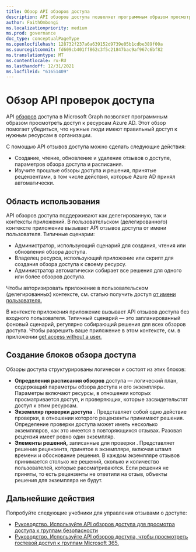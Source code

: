 ```yaml
---
title: Обзор API обзоров доступа
description: API обзоров доступа позволяет программным образом просмотреть доступ к ресурсам Azure AD.
author: FaithOmbongi
ms.localizationpriority: medium
ms.prod: governance
doc_type: conceptualPageType
ms.openlocfilehash: 128732f237a6a639152d9739e05b1cdbe389f00a
ms.sourcegitcommit: fd609cb401ff862c3f5c21847bac9af967c6bf82
ms.translationtype: MT
ms.contentlocale: ru-RU
ms.lasthandoff: 12/31/2021
ms.locfileid: "61651409"
---
```

# <a name="overview-of-the-access-reviews-api"></a>Обзор API проверок доступа

API [обзоров](/graph/api/resources/accessreviewsv2-overview) доступа в Microsoft Graph позволяет программным образом просмотреть доступ к ресурсам Azure AD. Этот обзор помогает убедиться, что нужные люди имеют правильный доступ к нужным ресурсам в организации.

С помощью API отзывов доступа можно сделать следующие действия:
+ Создание, чтение, обновление и удаление отзывов о доступе, параметров обзора доступа и расписания.
+ Изучите прошлые обзоры доступа и решения, принятые рецензентами, в том числе действия, которые Azure AD принял автоматически.

## <a name="scope-of-use"></a>Область использования

API обзоров доступа поддерживают как делегированную, так и контексты приложений. В пользовательском (делегированного) контексте приложение вызывает API отзывов доступа от имени пользователя. Типичные сценарии:
+ Администратор, использующий сценарий для создания, чтения или обновления обзора доступа.
+ Владелец ресурса, использующий приложение или скрипт для создания обзора доступа к своему ресурсу.
+ Администратор автоматически собирает все решения для одного или более обзоров доступа.
  
Чтобы авторизировать приложение в пользовательском (делегированных) контексте, см. статью получить доступ [от имени пользователя.](/graph/auth-v2-user)

В контексте приложения приложение вызывает API отзывов доступа без входного пользователя. Типичный сценарий — это запланированный фоновый сценарий, регулярно собирающий решения для всех обзоров доступа. Чтобы разрешить ваше приложение в этом контексте, см. в приложении [get access without a user.](/graph/auth-v2-service)

## <a name="building-blocks-of-an-access-review"></a>Создание блоков обзора доступа

Обзоры доступа структурированы логически и состоят из этих блоков:
+ **Определения расписания обзоров** доступа — логический план, содержащий параметры обзора доступа и его экземпляры. Параметры включают ресурсы, в отношении которых просматривается доступ, и проверяющих, которые засвидетельстят доступ к этим ресурсам.
+ **Экземпляр проверки доступа** . Представляет собой одно действие проверки, в отношении которого рецензенты принимают решения. Определение проверки доступа может иметь несколько экземпляров, как это имеется в повторяющихся отзывах. Разовая рецензия имеет ровно один экземпляр.
+ **Элементы решений,** записанные для проверки . Представляет решение рецензента, принятое в экземпляре, включая штамп времени и обоснование решения. В каждом экземпляре отзывов принимается столько же решений, сколько и количество пользователей, которые рассматриваются. Если решения не приняты, то есть рецензенты не ответили на отзыв, объекты решения для экземпляра не будут.

## <a name="next-steps"></a>Дальнейшие действия

Попробуйте следующие учебники для управления отзывами о доступе:

+ [Руководство. Используйте API обзоров доступа для просмотра доступа к группам безопасности](tutorial-accessreviews-securitygroup.md)
+ [Руководство. Используйте API обзоров доступа, чтобы просмотреть гостевой доступ к группам Microsoft 365.](tutorial-accessreviews-M365group.md)
